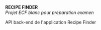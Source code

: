 **RECIPE FINDER**
<br>
*Projet ECF blanc pour préparation examen*

API back-end de l'application Recipe Finder